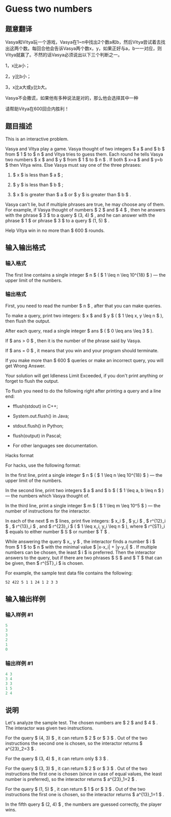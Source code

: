 # Guess two numbers

## 题意翻译

Vasya和Vitya玩一个游戏，Vasya在1~n中找出2个数a和b，然后Vitya尝试着去找出这两个数。每回合他会告诉Vasya两个数x，y，如果正好与a，b一一对应，则Vitya就赢了。不然的话Vasya必须说出以下三个判断之一。

1，x比a小；

2，y比b小；

3，x比a大或y比b大。

Vasya不会撒谎，如果他有多种说法是对的，那么他会选择其中一种

请帮助Vitya在600回合内胜利！

## 题目描述

This is an interactive problem.

Vasya and Vitya play a game. Vasya thought of two integers $ a $ and $ b $ from $ 1 $ to $ n $ and Vitya tries to guess them. Each round he tells Vasya two numbers $ x $ and $ y $ from $ 1 $ to $ n $ . If both $ x=a $ and $ y=b $ then Vitya wins. Else Vasya must say one of the three phrases:

1. $ x $ is less than $ a $ ;

2. $ y $ is less than $ b $ ;

3. $ x $ is greater than $ a $ or $ y $ is greater than $ b $ .

Vasya can't lie, but if multiple phrases are true, he may choose any of them. For example, if Vasya thought of numbers $ 2 $ and $ 4 $ , then he answers with the phrase $ 3 $ to a query $ (3, 4) $ , and he can answer with the phrase $ 1 $ or phrase $ 3 $ to a query $ (1, 5) $ .

Help Vitya win in no more than $ 600 $ rounds.

## 输入输出格式

### 输入格式

The first line contains a single integer $ n $ ( $ 1 \leq n \leq 10^{18} $ ) — the upper limit of the numbers.

### 输出格式

First, you need to read the number $ n $ , after that you can make queries.

To make a query, print two integers: $ x $ and $ y $ ( $ 1 \leq x, y \leq n $ ), then flush the output.

After each query, read a single integer $ ans $ ( $ 0 \leq ans \leq 3 $ ).

If $ ans > 0 $ , then it is the number of the phrase said by Vasya.

If $ ans = 0 $ , it means that you win and your program should terminate.

If you make more than $ 600 $ queries or make an incorrect query, you will get Wrong Answer.

Your solution will get Idleness Limit Exceeded, if you don't print anything or forget to flush the output.

To flush you need to do the following right after printing a query and a line end:

- fflush(stdout) in C++;

- System.out.flush() in Java;

- stdout.flush() in Python;

- flush(output) in Pascal;

- For other languages see documentation.

Hacks format

For hacks, use the following format:

In the first line, print a single integer $ n $ ( $ 1 \leq n \leq 10^{18} $ ) — the upper limit of the numbers.

In the second line, print two integers $ a $ and $ b $ ( $ 1 \leq a, b \leq n $ ) — the numbers which Vasya thought of.

In the third line, print a single integer $ m $ ( $ 1 \leq m \leq 10^5 $ ) — the number of instructions for the interactor.

In each of the next $ m $ lines, print five integers: $ x_i $ , $ y_i $ , $ r^{12}_i $ , $ r^{13}_i $ , and $ r^{23}_i $ ( $ 1 \leq x_i, y_i \leq n $ ), where $ r^{ST}_i $ equals to either number $ S $ or number $ T $ .

While answering the query $ x\,\, y $ , the interactor finds a number $ i $ from $ 1 $ to $ n $ with the minimal value $ |x-x_i| + |y-y_i| $ . If multiple numbers can be chosen, the least $ i $ is preferred. Then the interactor answers to the query, but if there are two phrases $ S $ and $ T $ that can be given, then $ r^{ST}_i $ is chosen.

For example, the sample test data file contains the following:

`52 422 5 1 1 24 1 2 3 3`

## 输入输出样例

### 输入样例 #1

```cpp
5
3
3
2
1
0
```


### 输出样例 #1

```cpp
4 3
3 4
3 3
1 5
2 4
```


## 说明

Let's analyze the sample test. The chosen numbers are $ 2 $ and $ 4 $ . The interactor was given two instructions.

For the query $ (4, 3) $ , it can return $ 2 $ or $ 3 $ . Out of the two instructions the second one is chosen, so the interactor returns $ a^{23}_2=3 $ .

For the query $ (3, 4) $ , it can return only $ 3 $ .

For the query $ (3, 3) $ , it can return $ 2 $ or $ 3 $ . Out of the two instructions the first one is chosen (since in case of equal values, the least number is preferred), so the interactor returns $ a^{23}_1=2 $ .

For the query $ (1, 5) $ , it can return $ 1 $ or $ 3 $ . Out of the two instructions the first one is chosen, so the interactor returns $ a^{13}_1=1 $ .

In the fifth query $ (2, 4) $ , the numbers are guessed correctly, the player wins.

